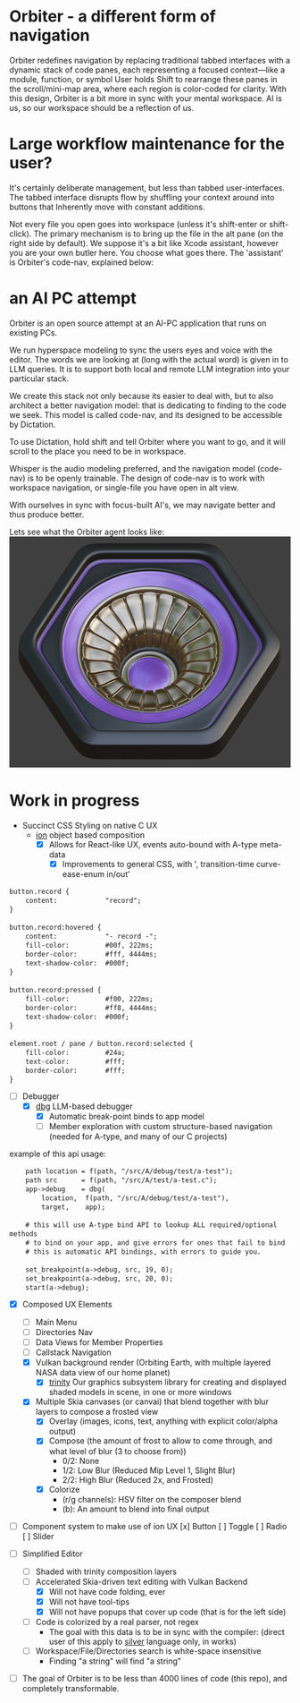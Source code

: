 # Orbiter - a different form of navigation
Orbiter redefines navigation by replacing traditional tabbed interfaces with a dynamic stack of code panes, each representing a focused context—like a module, function, or symbol  User holds Shift to rearrange these panes in the scroll/mini-map area, where each region is color-coded for clarity. With this design, Orbiter is a bit more in sync with your mental workspace.  AI is us, so our workspace should be a reflection of us.

# Large workflow maintenance for the user?
It's certainly deliberate management, but less than tabbed user-interfaces. The tabbed interface disrupts flow by shuffling your context around into buttons that Inherently move with constant additions.

Not every file you open goes into workspace (unless it's shift-enter or shift-click).  The primary mechanism
is to bring up the file in the alt pane (on the right side by default).  We suppose it's a bit like Xcode
assistant, however you are your own butler here.  You choose what goes there.  The 'assistant' is Orbiter's code-nav, explained below:

# an AI PC attempt
Orbiter is an open source attempt at an AI-PC application that runs on existing PCs.

We run hyperspace modeling to sync the users eyes and voice with the editor.
The words we are looking at (long with the actual word) is given in to LLM queries.
It is to support both local and remote LLM integration into your particular stack.

We create this stack not only because its easier to deal with, but to also architect a better navigation model: that is dedicating to finding to the code we seek.  This model is called code-nav, and its designed
to be accessible by Dictation.

To use Dictation, hold shift and tell Orbiter where you want to go, and it will scroll to the place you need to be in workspace.

Whisper is the audio modeling preferred, and the navigation model (code-nav) is to be openly trainable.
The design of code-nav is to work with workspace navigation, or single-file you have open in alt view.

With ourselves in sync with focus-built AI's, we may navigate better and thus produce better.

Lets see what the Orbiter agent looks like:
![Orbiter](orbiter888.png)


# Work in progress
- Succinct CSS Styling on native C UX
    - [ion](https://github.com/ar-visions/ion) object based composition
        - [x] Allows for React-like UX, events auto-bound with A-type meta-data
            - [x] Improvements to general CSS, with ', transition-time curve-ease-enum in/out'
```
button.record {
    content:            "record";
}

button.record:hovered {
    content:            "- record -";
    fill-color:         #00f, 222ms;
    border-color:       #fff, 4444ms;
    text-shadow-color:  #000f;
}

button.record:pressed {
    fill-color:         #f00, 222ms;
    border-color:       #ff8, 4444ms;
    text-shadow-color:  #000f;
}

element.root / pane / button.record:selected {
    fill-color:         #24a;
    text-color:         #fff;
    border-color:       #fff;
}
```
- [ ] Debugger
    - [x] [dbg](https://github.com/ar-visions/dbg) LLM-based debugger
        - [x] Automatic break-point binds to app model
        - [ ] Member exploration with custom structure-based navigation (needed for A-type, and many of our C projects)

example of this api usage:
```
    path location = f(path, "/src/A/debug/test/a-test");
    path src      = f(path, "/src/A/test/a-test.c");
    app->debug    = dbg(
        location,  f(path, "/src/A/debug/test/a-test"),
        target,    app);
        
    # this will use A-type bind API to lookup ALL required/optional methods
    # to bind on your app, and give errors for ones that fail to bind
    # this is automatic API bindings, with errors to guide you.

    set_breakpoint(a->debug, src, 19, 0);
    set_breakpoint(a->debug, src, 20, 0);
    start(a->debug);
```

- [x] Composed UX Elements
    - [ ] Main Menu
    - [ ] Directories Nav
    - [ ] Data Views for Member Properties
    - [ ] Callstack Navigation
    - [x] Vulkan background render (Orbiting Earth, with multiple layered NASA data view of our home planet)
        - [x] [trinity](https://github.com/ar-visions/trinity) Our graphics subsystem library for creating and displayed shaded models in scene, in one or more windows
    - [x] Multiple Skia canvases (or canvai) that blend together with blur layers to compose a frosted view
        - [x] Overlay (images, icons, text, anything with explicit color/alpha output)
        - [x] Compose (the amount of frost to allow to come through, and what level of blur (3 to choose from))
            - 0/2: None
            - 1/2: Low Blur  (Reduced Mip Level 1, Slight Blur)
            - 2/2: High Blur (Reduced 2x, and Frosted)
        - [x] Colorize
            - (r/g channels): HSV filter on the composer blend
            - (b): An amount to blend into final output

- [ ] Component system to make use of ion UX
    [x] Button
    [ ] Toggle
    [ ] Radio
    [ ] Slider

- [ ] Simplified Editor
    - [ ] Shaded with trinity composition layers
    - [ ] Accelerated Skia-driven text editing with Vulkan Backend
        - [x] Will not have code folding, ever
        - [x] Will not have tool-tips
        - [x] Will not have popups that cover up code (that is for the left side)
    - [ ] Code is colorized by a real parser, not regex
        - The goal with this data is to be in sync with the compiler: (direct user of this apply to [silver](https://github.com/ar-visions/silver) language only, in works)
    - [ ] Workspace/File/Directories search is white-space insensitive
        - Finding "a   string" will find "a string"
- [ ] The goal of Orbiter is to be less than 4000 lines of code (this repo), and completely transformable.
